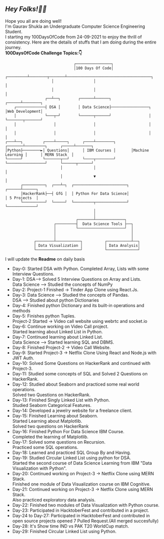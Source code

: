 ## *Hey Folks!🙋‍♂️*
Hope you all are doing well! <br>
I'm Gaurav Shukla an Undergraduate Computer Science Engineering Student.<br>
I starting my 100DaysOfCode from 24-09-2021 to enjoy the thrill of consistency.
Here are the details of stuffs that I am doing during the entire journey.<br>
**100DaysOfCode Challenge Topics:👇**
```
                               ┌────────────────┐
                               │100 Days Of Code│
                     ┌─────────┴────────┬───────┴──────────────────────────────────────┐
                     │                  │                                              │
                     │                  │                                              │
                  ┌──┴──┐        ┌──────┴──────┐                                ┌──────┴────────┐
    ┌─────────────┤ DSA │        │ Data Science├─────────────────┐              │Web Development│
    │             └───┬─┘        └──────┬──────┘                 │              └───────┬───────┘
    │                 │                 │                        │                      │
    │                 │                 │                        │                      │
┌───┴──┐         ┌────┴─────┐      ┌────┴────────┐       ┌───────┴─────────┐      ┌─────┴───────┐
│Python├────────►│ Questions│      │ IBM Courses │       │Machine Learning │      │ MERN Stack  │
└──────┘         └───────┬──┘      └────┬────────┘       └─────────────────┘      └──────┬──────┘
                         │              │                                                │
                         │              ▼                                                │
       ┌──────────┐  ┌───┴─┐  ┌────────────────────────┐                          ┌──────┴──────┐
       │HackerRank├──┤ GfG │  │ Python For Data Science│                          │ 5 Projects  │
       └──────────┘  └─────┘  └─────────┬──────────────┘                          └─────────────┘
                                        │
                                        │
                                ┌───────┴─────────────┐
                      ┌─────────┤  Data Science Tools ├──┐
                      │         └─────────────────────┘  │
                      │                                  │
                      │                                  │
             ┌────────┴───────────┐          ┌───────────┴──┐
             │ Data Visualization │          │ Data Analysis│
             └────────────────────┘          └──────────────┘
```
I will update the **Readme** on daily basis<br>
* Day-0: Started DSA with Python. Completed Array, Lists with some Interview Questions.
* Day-1: DSA--> Solved 5 Interview Questions on Array and Lists. <br>
         Data Science --> Studied the concepts of NumPy
* Day-2: Project-1 Finished -> Tinder App Clone using React.Js.
* Day-3: Data Science --> Studied the concepts of Pandas. <br>
	 DSA --> Studied about python Dictionaries
* Day-4: Finished python Dictionary and its built-in operations and methods
* Day-5: Finishes python Tuples.<br>
	 Project-2 Started -> Video call website using webrtc and socket.io
* Day-6: Continue working on Video Call project. <br>
	 Started learning about Linked List in Python.
* Day-7: Continued learning about Linked List.<br>
	 Data Science --> Started learning SQL and DBMS.
* Day-8: Finished Project-2 -> Video Call Website.
* Day-9: Started Project-3 -> Netflix Clone Using React and Node.js with JWT Auth.
* Day-10: Solved Some Questions on HackerRank and continued with Project-3.
* Day-11: Studied some concepts of SQL and Solved 2 Questions on HackerRank.
* Day-12: Studied about Seaborn and practiced some real world operations.<br>
	  Solved two Questions on HackerRank.
* Day-13: Finished Singly Linked List with Python. <br>
	  Studied Seaborn Categorical Features.
* Day-14: Developed a jewelry website for a freelance client.
* Day-15: Finished Learning about Seaborn.<br>
	  Started Learning about Matplotlib.<br>
	  Solved two questions on HackerRank
* Day-16: Finished Python For Data Science IBM Course.<br>
	  Completed the learning of Matplotlib.
* Day-17: Solved some questions on Recursion.<br>
	  Practiced some SQL operations.
* Day-18: Learned and practiced SQL Group By and Having.
* Day-19: Studied Circular Linked List using python for DSA.<br>
	  Started the second course of Data Science Learning from IBM "Data Visualization with Python".
* Day-20: Continued working on Project-3 -> Netflix Clone using MERN Stack.<br>
	  Finished one module of Data Visualization course on IBM Cognitive.
* Day-21: Continued working on Project-3 -> Netflix Clone using MERN Stack.<br>
	  Also practiced exploratory data analysis.
* Day-22: Finished two modules of Data Visualization with Python course.
* Day-23: Participated in HacktoberFest and contributed in a project.
* Day-24 to Day-27:  Participated in HacktoberFest and contributed in open source projects opened 7 Pulled Request.(All merged succesfully)
* Day-28: It's Show time IND vs PAK T20 WorldCup match.
* Day-29: Finished Circular Linked List using Python.
